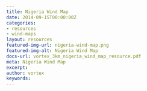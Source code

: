 ```yaml
---
title: Nigeria Wind Map
date: 2014-09-15T00:00:00Z
categories:
- resources
- wind-maps
layout: resources
featured-img-url: nigeria-wind-map.png
featured-img-alt: Nigeria Wind Map
docs-url: vortex_3km_nigeria_wind_map_resource.pdf
meta: Nigeria Wind Map
excerpt: 
author: vortex
keywords: 
---
```


